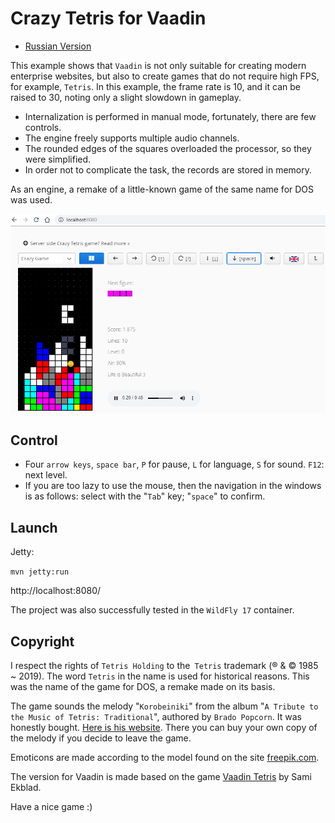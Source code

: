 Crazy Tetris for Vaadin
===========

* [Russian Version](README_RU.md)

This example shows that `Vaadin` is not only suitable for creating modern enterprise websites,
but also to create games that do not require high FPS, for example, `Tetris`.
In this example, the frame rate is 10, and it can be raised to 30, noting only a slight slowdown in gameplay.

* Internalization is performed in manual mode, fortunately, there are few controls.
* The engine freely supports multiple audio channels.
* The rounded edges of the squares overloaded the processor, so they were simplified.
* In order not to complicate the task, the records are stored in memory.

As an engine, a remake of a little-known game of the same name for DOS was used.

![Screenshot](../doc/vaadin.png "Screenshot")

Control
-------
* Four `arrow keys`, `space bar`, `P` for pause, `L` for language, `S` for sound. `F12`: next level.
* If you are too lazy to use the mouse, then the navigation in the windows is as follows: select with the "`Tab`" key; "`space`" to confirm.

Launch
------
Jetty:

`mvn jetty:run`

http://localhost:8080/

The project was also successfully tested in the `WildFly 17` container.

Copyright
---------
I respect the rights of `Tetris Holding` to the` Tetris` trademark (® & © 1985 ~ 2019). The word `Tetris` in the name is used for historical reasons.
This was the name of the game for DOS, a remake made on its basis.

The game sounds the melody "`Korobeiniki`" from the album "`A Tribute to the Music of Tetris: Traditional`", authored by `Brado Popcorn`.
It was honestly bought. [Here is his website](http://bradopopcorn.bandcamp.com/album/a-tribute-to-the-music-of-tetris-traditional).
There you can buy your own copy of the melody if you decide to leave the game.

Emoticons are made according to the model found on the site [freepik.com](https://www.freepik.com/free-vector/funny-smileys-collection-flat-design_837327.htm).

The version for Vaadin is made based on the game [Vaadin Tetris](https://github.com/samie/VaadinTetris) by Sami Ekblad.

Have a nice game :)
